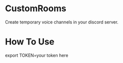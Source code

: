 # CustomRooms

Create temporary voice channels in your discord server.

# How To Use

export TOKEN=your token here
